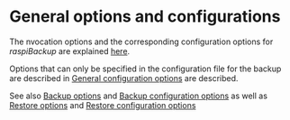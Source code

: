# General options and configurations

The nvocation options and the corresponding configuration options
for *raspiBackup* are explained [here](backup-options.md).

Options that can only be specified in the configuration file for the backup
are described in [General configuration options](general-config-options.md)
are described.

See also [Backup options](backup-options.md) and [Backup configuration options](backup-config-options.md)
as well as [Restore options](restore-options.md) and [Restore configuration options](restore-config-options.md)

[.status]: translated
